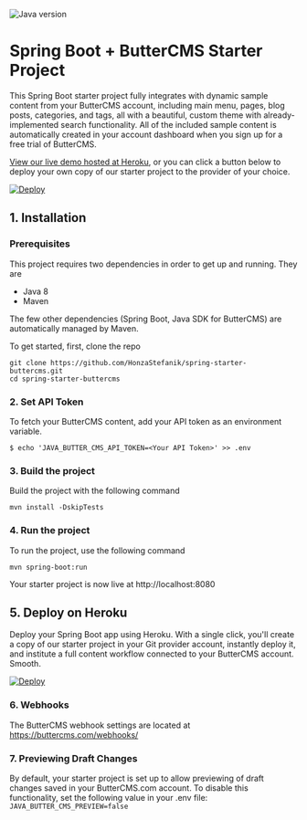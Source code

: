 ![Java version](https://img.shields.io/badge/Java-8-red)

# Spring Boot + ButterCMS Starter Project

This Spring Boot starter project fully integrates with dynamic sample content from your ButterCMS account, 
including main menu, pages, blog posts, categories, and tags, all with a beautiful, custom theme with already-implemented search functionality.
All of the included sample content is automatically created in your account dashboard when you sign up for a free trial of ButterCMS.

[View our live demo hosted at Heroku](https://spring-starter-buttercms.herokuapp.com/), or you can click a button below
to deploy your own copy of our starter project to the provider of your  choice.

[![Deploy](https://www.herokucdn.com/deploy/button.svg)](https://heroku.com/deploy?template=https://github.com/HonzaStefanik/spring-starter-buttercms.git)

## 1. Installation

### Prerequisites

This project requires two dependencies in order to get  up and running. They are

* Java 8
* Maven

The few other dependencies (Spring Boot, Java SDK for ButterCMS) are automatically managed by Maven.

To get started, first, clone the repo

```
git clone https://github.com/HonzaStefanik/spring-starter-buttercms.git
cd spring-starter-buttercms
```

### 2. Set API Token

To fetch your ButterCMS content, add your API token as an environment variable.

```
$ echo 'JAVA_BUTTER_CMS_API_TOKEN=<Your API Token>' >> .env
```

### 3. Build the project

Build the project with the following command

```
mvn install -DskipTests
```

### 4. Run the project

To run the project, use the following command

```
mvn spring-boot:run
```

Your starter project is now live at http://localhost:8080

## 5. Deploy on Heroku

Deploy your Spring Boot app using Heroku. With a single click, you'll create a copy of our starter project in your Git provider account,
instantly deploy it, and institute a full content workflow connected to your ButterCMS account. Smooth.

[![Deploy](https://www.herokucdn.com/deploy/button.svg)](https://heroku.com/deploy?template=https://github.com/HonzaStefanik/spring-starter-buttercms.git)


### 6. Webhooks

The ButterCMS webhook settings are located at https://buttercms.com/webhooks/

### 7. Previewing Draft Changes

By default, your starter project is set up to allow previewing of draft changes saved in your ButterCMS.com account.
To disable this functionality, set the following value in your .env file: `JAVA_BUTTER_CMS_PREVIEW=false`
